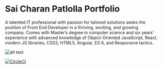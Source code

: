 # Sai Charan Patlolla Portfolio

A talented IT professional with passion for tailored solutions seeks the position of Front End Developer in a thriving, exciting, and growing company. Comes with Master’s degree in computer science and six years’ experience with advanced knowledge of Object-Oriented JavaScript, React, modern JS libraries, CSS3, HTML5, Angular, ES 6, and Responsive tactics.

![alt text](https://sonarcloud.io/api/project_badges/measure?project=scrpatlolla_SaiCharanPatlolla-Portfolio&metric=alert_status)

[![CircleCI](https://circleci.com/gh/scrpatlolla/SaiCharanPatlolla-Portfolio/tree/master.svg?style=svg)](https://circleci.com/gh/scrpatlolla/SaiCharanPatlolla-Portfolio/tree/master)
